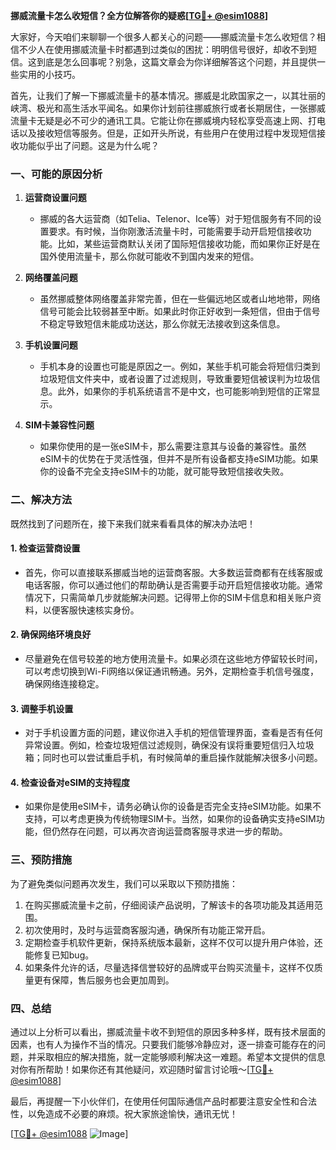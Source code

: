 **挪威流量卡怎么收短信？全方位解答你的疑惑[[TG💪+ @esim1088](https://t.me/s/esim1088)]**

大家好，今天咱们来聊聊一个很多人都关心的问题——挪威流量卡怎么收短信？相信不少人在使用挪威流量卡时都遇到过类似的困扰：明明信号很好，却收不到短信。这到底是怎么回事呢？别急，这篇文章会为你详细解答这个问题，并且提供一些实用的小技巧。

首先，让我们了解一下挪威流量卡的基本情况。挪威是北欧国家之一，以其壮丽的峡湾、极光和高生活水平闻名。如果你计划前往挪威旅行或者长期居住，一张挪威流量卡无疑是必不可少的通讯工具。它能让你在挪威境内轻松享受高速上网、打电话以及接收短信等服务。但是，正如开头所说，有些用户在使用过程中发现短信接收功能似乎出了问题。这是为什么呢？

### **一、可能的原因分析**

1. **运营商设置问题**
   - 挪威的各大运营商（如Telia、Telenor、Ice等）对于短信服务有不同的设置要求。有时候，当你刚激活流量卡时，可能需要手动开启短信接收功能。比如，某些运营商默认关闭了国际短信接收功能，而如果你正好是在国外使用流量卡，那么你就可能收不到国内发来的短信。
   
2. **网络覆盖问题**
   - 虽然挪威整体网络覆盖非常完善，但在一些偏远地区或者山地地带，网络信号可能会比较弱甚至中断。如果此时你正好收到一条短信，但由于信号不稳定导致短信未能成功送达，那么你就无法接收到这条信息。

3. **手机设置问题**
   - 手机本身的设置也可能是原因之一。例如，某些手机可能会将短信归类到垃圾短信文件夹中，或者设置了过滤规则，导致重要短信被误判为垃圾信息。此外，如果你的手机系统语言不是中文，也可能影响到短信的正常显示。

4. **SIM卡兼容性问题**
   - 如果你使用的是一张eSIM卡，那么需要注意其与设备的兼容性。虽然eSIM卡的优势在于灵活性强，但并不是所有设备都支持eSIM功能。如果你的设备不完全支持eSIM卡的功能，就可能导致短信接收失败。

### **二、解决方法**

既然找到了问题所在，接下来我们就来看看具体的解决办法吧！

#### **1. 检查运营商设置**
   - 首先，你可以直接联系挪威当地的运营商客服。大多数运营商都有在线客服或电话客服，你可以通过他们的帮助确认是否需要手动开启短信接收功能。通常情况下，只需简单几步就能解决问题。记得带上你的SIM卡信息和相关账户资料，以便客服快速核实身份。

#### **2. 确保网络环境良好**
   - 尽量避免在信号较差的地方使用流量卡。如果必须在这些地方停留较长时间，可以考虑切换到Wi-Fi网络以保证通讯畅通。另外，定期检查手机信号强度，确保网络连接稳定。

#### **3. 调整手机设置**
   - 对于手机设置方面的问题，建议你进入手机的短信管理界面，查看是否有任何异常设置。例如，检查垃圾短信过滤规则，确保没有误将重要短信归入垃圾箱；同时也可以尝试重启手机，有时候简单的重启操作就能解决很多小问题。

#### **4. 检查设备对eSIM的支持程度**
   - 如果你是使用eSIM卡，请务必确认你的设备是否完全支持eSIM功能。如果不支持，可以考虑更换为传统物理SIM卡。当然，如果你的设备确实支持eSIM功能，但仍然存在问题，可以再次咨询运营商客服寻求进一步的帮助。

### **三、预防措施**

为了避免类似问题再次发生，我们可以采取以下预防措施：

1. 在购买挪威流量卡之前，仔细阅读产品说明，了解该卡的各项功能及其适用范围。
2. 初次使用时，及时与运营商客服沟通，确保所有功能正常开启。
3. 定期检查手机软件更新，保持系统版本最新，这样不仅可以提升用户体验，还能修复已知bug。
4. 如果条件允许的话，尽量选择信誉较好的品牌或平台购买流量卡，这样不仅质量更有保障，售后服务也会更加周到。

### **四、总结**

通过以上分析可以看出，挪威流量卡收不到短信的原因多种多样，既有技术层面的因素，也有人为操作不当的情况。只要我们能够冷静应对，逐一排查可能存在的问题，并采取相应的解决措施，就一定能够顺利解决这一难题。希望本文提供的信息对你有所帮助！如果你还有其他疑问，欢迎随时留言讨论哦～[[TG💪+ @esim1088](https://t.me/s/esim1088)]

最后，再提醒一下小伙伴们，在使用任何国际通信产品时都要注意安全性和合法性，以免造成不必要的麻烦。祝大家旅途愉快，通讯无忧！

[[TG💪+ @esim1088](https://t.me/s/esim1088) ![Image](https://i.postimg.cc/4NQfJmqS/Snipaste-2025-05-13-00-14-12.png)]